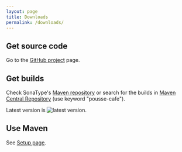 ```yaml
---
layout: page
title: Downloads
permalink: /downloads/
---
```


## Get source code

Go to the [GitHub project](https://github.com/pousse-cafe/pousse-cafe) page.

## Get builds

Check SonaType's [Maven repository](https://oss.sonatype.org/content/groups/public/org/pousse-cafe-framework/)
or search for the builds in [Maven Central Repository](http://search.maven.org/) (use keyword "pousse-cafe").

Latest version is <img alt="latest version" src="https://maven-badges.herokuapp.com/maven-central/org.pousse-cafe-framework/pousse-cafe/badge.svg">.

## Use Maven

See [Setup page](/doc/setup).
